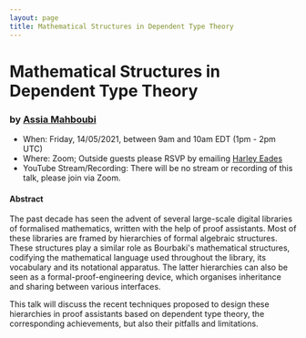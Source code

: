 ```yaml
---
layout: page
title: Mathematical Structures in Dependent Type Theory
---
```


Mathematical Structures in Dependent Type Theory
======
### by [Assia Mahboubi](http://people.rennes.inria.fr/Assia.Mahboubi/)

- When: Friday, 14/05/2021, between 9am and 10am EDT (1pm - 2pm UTC)
- Where: Zoom; Outside guests please RSVP by emailing <a href="mailto:harley.eades@gmail.com">Harley Eades</a>
- YouTube Stream/Recording: There will be no stream or recording of this talk, please join via Zoom.

#### Abstract

The past decade has seen the advent of several large-scale digital
libraries of formalised mathematics, written with the help of proof
assistants. Most of these libraries are framed by hierarchies of
formal algebraic structures. These structures play a similar role as
Bourbaki's mathematical structures, codifying the mathematical
language used throughout the library, its vocabulary and its
notational apparatus. The latter hierarchies can also be seen as a
formal-proof-engineering device, which organises inheritance and
sharing between various interfaces.

This talk will discuss the recent techniques proposed to design these
hierarchies in proof assistants based on dependent type theory, the
corresponding achievements, but also their pitfalls and limitations.
